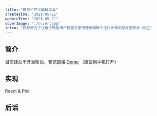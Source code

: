 ```yaml
---
title: "微信个性化编辑工具"
createTime: "2021-05-21"
updateTime: "2021-05-21"
coverImage: "./cover.jpg"
intro: "目标是为了让每个微信用户都能方便快捷地编辑个性化头像和朋友圈背景 😊💅🎨"
---
```


## 简介

目前还处于开发阶段，预览链接 [Demo](https://dev-8gesrxwdc929eef0-1258640577.tcloudbaseapp.com/avatar/#/) （建议用手机打开）

## 实现

React & Pixi

## 后话
